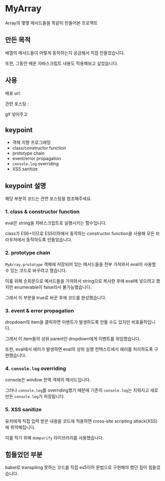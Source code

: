 # MyArray

Array의 몇몇 메서드들을 똑같이 만들어본 프로젝트

## 만든 목적

배열의 메서드들이 어떻게 동작하는지 궁금해서 직접 만들었습니다.

또한, 그동안 배운 자바스크립트 내용도 적용해보고 싶었습니다.

## 사용

배포 url:

관련 포스팅 :

gif 넣어주고

## keypoint

- 객체 지향 프로그래밍
- class/constructor function
- prototype chain
- event/error propagation
- `console.log` overriding
- XSS sanitize

## keypoint 설명

해당 부분의 코드는 관련 포스팅을 참조해주세요.

### 1. class & constructor function

eval은 string을 자바스크립트로 실행시키는 함수입니다.

class가 ES6+이므로 ES5이하에서 동작하는 constructor function을 사용해 모든 브라우저에서 동작하도록 만들었습니다.

### 2. prototype chain

`MyArray.prototype` 객체에 저장되어 있는 메서드들을 전부 가져와서 eval이 사용할 수 있는 코드로 바꾸려고 했습니다.

이를 위해 순회문으로 메서드들을 가져와서 string으로 복사한 후에 eval에 넣으려고 했지만 enumerable이 false라서 불가능했습니다.

그래서 이 부분을 true로 바꾼 후에 코드를 완성했습니다.

### 3. event & error propagation

dropdown의 item을 클릭하면 이벤트가 발생하도록 만들 수도 있지만 비효율적입니다.

그래서 이 item들의 상위 parent인 dropdown에게 이벤트를 위임했습니다.

또한, eval에서 에러가 발생하면 eval의 상위 실행 컨텍스트에서 에러를 처리하도록 구현했습니다.

### 4. `console.log` overriding

console은 window 전역 객체의 메서드입니다.

그러나 `console.log`를 overriding했기 때문에 기존의 `console.log`는 지워지고 새로 만든 `console.log`가 저장됩니다.

### 5. XSS sanitize

유저에게 직접 입력 받은 내용을 코드에 적용하면 cross-site scripting attack(XSS)에 취약해집니다.

이를 막기 위해 `dompurify` 라이브러리를 사용했습니다.

## 힘들었던 부분

babel로 transpiling 못하는 코드를 직접 es5이하 문법으로 구현해야 했던 점이 힘들었습니다.
